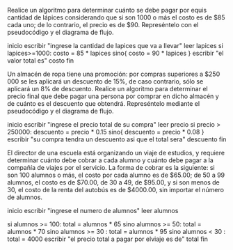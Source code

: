 Realice un algoritmo para determinar cuánto se debe pagar por equis cantidad de 
lápices considerando que si son 1000 o más el costo es de $85 cada uno; de lo contrario, el precio es de $90.
Represéntelo con el pseudocódigo y el diagrama de flujo.

inicio
escribir "ingrese la cantidad de lapices que va a llevar" 
leer lapices
si lapices>=1000:
    costo = 85 * lapices
sino{
    costo = 90 * lapices
} 
escribir "el valor total es" costo
fin

Un almacén de ropa tiene una promoción: por compras superiores a $250 000 se les aplicará un descuento de 15%, de caso contrario, sólo se aplicará un 8% de descuento. Realice un algoritmo para determinar el precio final que debe pagar una persona por comprar en dicho almacén y de cuánto es el descuento que obtendrá. Represéntelo mediante el pseudocódigo y el diagrama de flujo.

inicio
escribir "ingrese el precio total de su compra"
leer precio
si precio > 250000:
    descuento = precio * 0.15
sino{
    descuento = precio * 0.08
}
escribir "su compra tendra un descuento asi que el total sera" descuento
fin

El director de una escuela está organizando un viaje de estudios, y requiere determinar cuánto debe cobrar a cada alumno y cuánto debe pagar a la compañía de viajes por el servicio. La forma de cobrar es la siguiente: si son 100 alumnos o más, el costo por cada alumno es de $65.00; de 50 a 99 alumnos, el costo es de $70.00, de 30 a 49, de $95.00, y si son menos de 30, el costo de la renta del autobús es de $4000.00, sin importar el número de alumnos.

inicio
escribir "ingrese el numero de alumnos"
leer alumnos

si alumnos >= 100:
    total = alumnos * 65
sino  alumnos >= 50:
    total = alumnos * 70
sino alumnos >= 30 :
    total = alumnos * 95
sino alumnos < 30 :
    total = 4000
escribir "el precio total a pagar por elviaje es de" total
fin


    